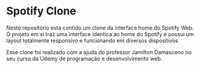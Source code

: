 # Spotify Clone

Neste repositório está contido um clone da interface home do Spotify Web. O projeto em sí traz uma interface identica ao home do Spotify e possui um layout totalmente responsivo e funcionando em diversos dispositivos

Esse clone foi realizado com a ajuda do professor Jamilton Damasceno no seu curso da Udemy de programação e desenvolvimento web.

